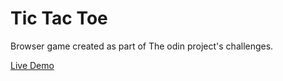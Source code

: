 # Tic Tac Toe

Browser game created as part of The odin project's challenges.

[Live Demo](https://silverdaml.github.io/Tic-Tac-Toe-TOP/)
